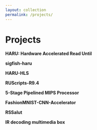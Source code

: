 ```yaml
---
layout: collection
permalink: /projects/
---
```


# Projects

**HARU: Hardware Accelerated Read Until**

**sigfish-haru**

**HARU-HLS**

**RUScripts-R9.4**

**5-Stage Pipelined MIPS Processor**

**FashionMNIST-CNN-Accelerator**

**RSSalut**


**IR decoding multimedia box**
